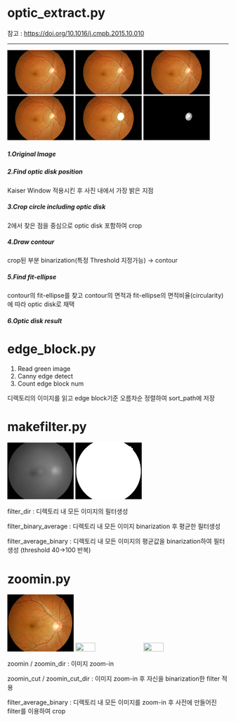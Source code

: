 optic_extract.py
==============
참고 : <https://doi.org/10.1016/j.cmpb.2015.10.010>
***
<img src="./OD_example/1.jpg" width="30%" height="10%"> <img src="./OD_example/2.jpg" width="30%" height="10%"> <img src="./OD_example/3.jpg" width="30%" height="10%">
<img src="./OD_example/4.jpg" width="30%" height="10%"> <img src="./OD_example/5.jpg" width="30%" height="10%"> <img src="./OD_example/6.jpg" width="30%" height="10%">
##### 1.Original Image
##### 2.Find optic disk position
Kaiser Window 적용시킨 후 사진 내에서 가장 밝은 지점
##### 3.Crop circle including optic disk
2에서 찾은 점을 중심으로 optic disk 포함하여 crop
##### 4.Draw contour
crop된 부분 binarization(특정 Threshold 지정가능) -> contour 
##### 5.Find fit-ellipse
contour의 fit-ellipse를 찾고 contour의 면적과 fit-ellipse의 면적비율(circularity)에 따라 optic disk로 채택
##### 6.Optic disk result

edge_block.py
=============
1. Read green image
2. Canny edge detect
3. Count edge block num

디렉토리의 이미지를 읽고 edge block기준 오름차순 정렬하여 sort_path에 저장

makefilter.py
=============
<img src="./filter_example/average.jpg" width="30%" height="10%"> <img src="./filter_example/filter.jpg" width="30%" height="10%">

filter_dir : 디렉토리 내 모든 이미지의 필터생성

filter_binary_average : 디렉토리 내 모든 이미지 binarization 후 평균한 필터생성

filter_average_binary : 디렉토리 내 모든 이미지의 평균값을 binarization하여 필터생성 (threshold 40->100 반복)

zoomin.py
=============
<img src="./zoom_example/origin.jpg" width="30%" height="10%"> <img src="./zoom_example/zoom.jpg" width="30%" height="10%"> <img src="./zoom_example/zoom_filter.jpg" width="30%" height="10%">

zoomin / zoomin_dir : 이미지 zoom-in

zoomin_cut / zoomin_cut_dir : 이미지 zoom-in 후 자신을 binarization한 filter 적용

filter_average_binary : 디렉토리 내 모든 이미지를 zoom-in 후 사전에 만들어진 filter를 이용하여 crop
